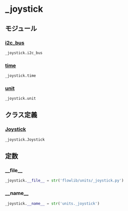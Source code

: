 # _joystick

## モジュール

### [i2c\_bus](../i2c_bus/)
```python
_joystick.i2c_bus
```

### [time](../time/)
```python
_joystick.time
```

### [unit](../unit/)
```python
_joystick.unit
```
## クラス定義
### [Joystick](../../class/_joystick.Joystick/)
```python
_joystick.Joystick
```
## 定数
### \_\_file\_\_
```python
_joystick.__file__ = str('flowlib/units/_joystick.py')
```
### \_\_name\_\_
```python
_joystick.__name__ = str('units._joystick')
```
